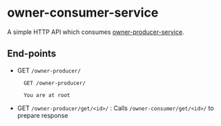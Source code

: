 # owner-consumer-service

A simple HTTP API which consumes [owner-producer-service](https://github.com/narenchoudhary/owner-producer-service).

## End-points

* GET `/owner-producer/`

		GET /owner-producer/
		
		You are at root

		
* GET `/owner-producer/get/<id>/` : Calls 	`/owner-consumer/get/<id>/` to prepare response
